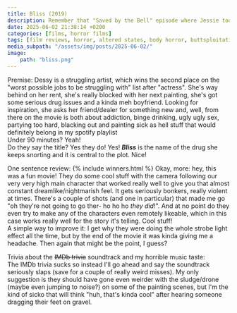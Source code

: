 ```yaml
---
title: Bliss (2019)
description: Remember that "Saved by the Bell" episode where Jessie took drugs and it was clearly a mistake?
date: 2025-06-02 21:38:14 +0200
categories: [films, horror films]
tags: [film reviews, horror, altered states, body horror, buttsploitation, cool weird crap, it's a metaphor d'uh, pretty metal, spooky painting, ñam ñam qué rico, they say the title]
media_subpath: "/assets/img/posts/2025-06-02/"
image:
    path: "bliss.png"
---
```

<span class="reviewsection">Premise:</span> Dessy is a struggling artist, which wins the second place on the "worst possible jobs to be struggling with" list after "actress". She's way behind on her rent, she's really blocked with her next painting, she's got some serious drug issues and a kinda meh boyfriend. Looking for inspiration, she asks her friend/dealer for something new and, well, from there on the movie is both about addiction, binge drinking, ugly ugly sex, partying too hard, blacking out and painting sick as hell stuff that would definitely belong in my spotify playlist<br/>
<span class="reviewsection">Under 90 minutes?</span> Yeah!<br/>
<span class="reviewsection">Do they say the title?</span> Yes they do! Yes! ***Bliss*** is the name of the drug she keeps snorting and it is central to the plot. Nice!

<span class="reviewsection">One sentence review:</span>
{% include winners.html %}
<span class="reviewsection">Okay, more:</span> hey, this was a fun movie! They do some cool stuff with the camera following our very very high main character that worked really well to give you that almost constant dreamlike/nightmarish feel. It gets seriously bonkers, really violent at times. There's a couple of shots (and one in particular) that made me go "oh they're not going to go ther- ho ho ho *they did*!". And at no point do they even try to make any of the characters even remotely likeable, which in this case works really well for the story it's telling. Cool stuff!<br/>
<span class="reviewsection">A simple way to improve it:</span> I get why they were doing the whole strobe light effect all the time, but by the end of the movie it was kinda giving me a headache. Then again that might be the point, I guess?

<span class="reviewsection">Trivia about the ~~IMDb trivia~~ soundtrack and my horrible music taste:</span><br/>
The IMDb trivia sucks so instead I'll go ahead and say the soundtrack seriously slaps (save for a couple of really weird misses). My only suggestion is they should have gone even weirder with the sludge/drone (maybe even jumping to noise?) on some of the painting scenes, but I'm the kind of sicko that will think "huh, that's kinda cool" after hearing someone dragging their feet on gravel.
